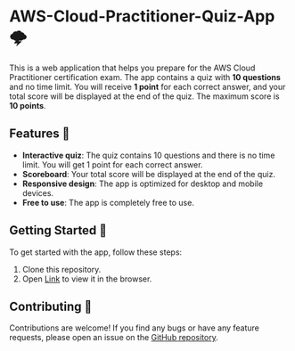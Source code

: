 # AWS-Cloud-Practitioner-Quiz-App 🌩️

This is a web application that helps you prepare for the AWS Cloud Practitioner certification exam. The app contains a quiz with **10 questions** and no time limit. You will receive **1 point** for each correct answer, and your total score will be displayed at the end of the quiz. The maximum score is **10 points**.

## Features 🚀

- **Interactive quiz**: The quiz contains 10 questions and there is no time limit. You will get 1 point for each correct answer.
- **Scoreboard**: Your total score will be displayed at the end of the quiz.
- **Responsive design**: The app is optimized for desktop and mobile devices.
- **Free to use**: The app is completely free to use.

## Getting Started 🏁

To get started with the app, follow these steps:

1. Clone this repository.
2. Open [Link](https://ameya-2003.github.io/AWS-Cloud-Practitioner-Quiz-App/) to view it in the browser.

## Contributing 🤝

Contributions are welcome! If you find any bugs or have any feature requests, please open an issue on the [GitHub repository](https://github.com/Ameya-2003/AWS-Quiz-App).

